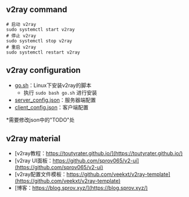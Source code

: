 ## v2ray command

```
# 启动 v2ray
sudo systemctl start v2ray
# 停止 v2ray
sudo systemctl stop v2ray
# 重启 v2ray
sudo systemctl restart v2ray
```

## v2ray configuration

- [go.sh](/v2ray_script/go.sh)：Linux下安装v2ray的脚本
  - 执行 `sudo bash go.sh` 进行安装
- [server_config.json](/v2ray_script/server_config.json)：服务器端配置
- [client_config.json](/v2ray_script/client_config.json)：客户端配置

*需要修改json中的"TODO"处

## v2ray material

- [v2ray教程：https://toutyrater.github.io/](https://toutyrater.github.io/)
- [v2ray UI面板：https://github.com/sprov065/v2-ui](https://github.com/sprov065/v2-ui)
- [v2ray配置文件模板：https://github.com/veekxt/v2ray-template](https://github.com/veekxt/v2ray-template)
- [博客：https://blog.sprov.xyz/](https://blog.sprov.xyz/)